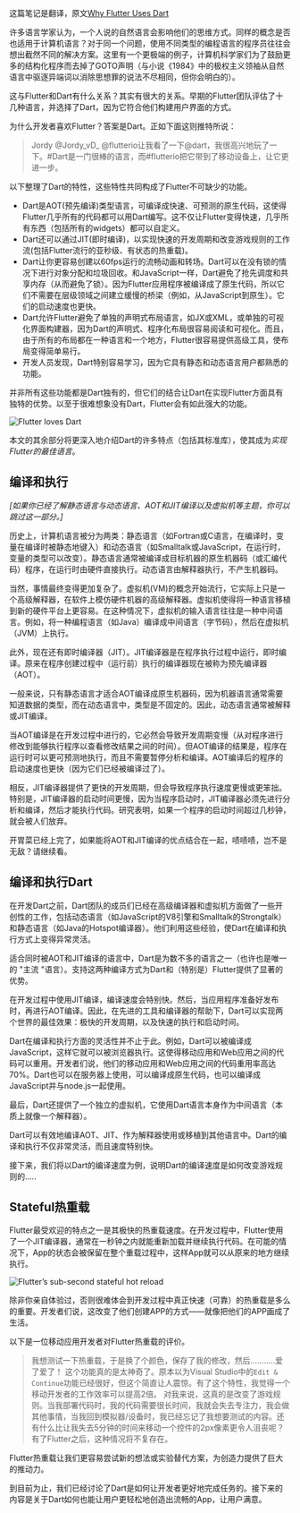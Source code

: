 这篇笔记是翻译，原文[Why Flutter Uses Dart](https://medium.com/hackernoon/why-flutter-uses-dart-dd635a054ebf)

许多语言学家认为，一个人说的自然语言会影响他们的思维方式。同样的概念是否也适用于计算机语言？对于同一个问题，使用不同类型的编程语言的程序员往往会想出截然不同的解决方案。这里有一个更极端的例子，计算机科学家们为了鼓励更多的结构化程序而去掉了GOTO声明（与小说《1984》中的极权主义领袖从自然语言中驱逐异端词以消除思想罪的说法不尽相同，但你会明白的）。

这与Flutter和Dart有什么关系？其实有很大的关系。早期的Flutter团队评估了十几种语言，并选择了Dart，因为它符合他们构建用户界面的方式。

为什么开发者喜欢Flutter？答案是Dart。正如下面这则推特所说：

>Jordy
>@Jordy_vD_
>@flutterio让我看了一下@dart，我很高兴地玩了一下。#Dart是一门很棒的语言，而#flutterio把它带到了移动设备上，让它更进一步。

以下整理了Dart的特性，这些特性共同构成了Flutter不可缺少的功能。

- Dart是AOT(预先编译)类型语言，可编译成快速、可预测的原生代码，这使得Flutter几乎所有的代码都可以用Dart编写。这不仅让Flutter变得快速，几乎所有东西（包括所有的widgets）都可以自定义。
- Dart还可以通过JIT(即时编译)，以实现快速的开发周期和改变游戏规则的工作流(包括Flutter流行的亚秒级、有状态的热重载)。
- Dart让你更容易创建以60fps运行的流畅动画和转场。Dart可以在没有锁的情况下进行对象分配和垃圾回收。和JavaScript一样，Dart避免了抢先调度和共享内存（从而避免了锁）。因为Flutter应用程序被编译成了原生代码，所以它们不需要在层级领域之间建立缓慢的桥梁（例如，从JavaScript到原生）。它们的启动速度也更快。
- Dart允许Flutter避免了单独的声明式布局语言，如JX或XML，或单独的可视化界面构建器，因为Dart的声明式、程序化布局很容易阅读和可视化。而且，由于所有的布局都在一种语言和一个地方，Flutter很容易提供高级工具，使布局变得简单易行。
- 开发人员发现，Dart特别容易学习，因为它具有静态和动态语言用户都熟悉的功能。

并非所有这些功能都是Dart独有的，但它们的结合让Dart在实现Flutter方面具有独特的优势。以至于很难想象没有Dart，Flutter会有如此强大的功能。

![Flutter loves Dart](https://miro.medium.com/max/1326/1*bAUFoOPQ3gcv7y4Kdz82tw.png)

本文的其余部分将更深入地介绍Dart的许多特点（包括其标准库），使其成为*实现Flutter的最佳语言*。

## 编译和执行

*[如果你已经了解静态语言与动态语言、AOT和JIT编译以及虚拟机等主题，你可以跳过这一部分。]*

历史上，计算机语言被分为两类：静态语言（如Fortran或C语言，在编译时，变量在编译时被静态地键入）和动态语言（如Smalltalk或JavaScript，在运行时，变量的类型可以改变）。静态语言通常被编译成目标机器的原生机器码（或汇编代码）程序，在运行时由硬件直接执行。动态语言由解释器执行，不产生机器码。

当然，事情最终变得更加复杂了。虚拟机(VM)的概念开始流行，它实际上只是一个高级解释器，在软件上模仿硬件机器的高级解释器。虚拟机使得将一种语言移植到新的硬件平台上更容易。在这种情况下，虚拟机的输入语言往往是一种中间语言。例如，将一种编程语言（如Java）编译成中间语言（字节码），然后在虚拟机（JVM）上执行。

此外，现在还有即时编译器（JIT）。JIT编译器是在程序执行过程中运行，即时编译。原来在程序创建过程中（运行前）执行的编译器现在被称为预先编译器（AOT）。

一般来说，只有静态语言才适合AOT编译成原生机器码，因为机器语言通常需要知道数据的类型，而在动态语言中，类型是不固定的。因此，动态语言通常被解释或JIT编译。

当AOT编译是在开发过程中进行的，它必然会导致开发周期变慢（从对程序进行修改到能够执行程序以查看修改结果之间的时间）。但AOT编译的结果是，程序在运行时可以更可预测地执行，而且不需要暂停分析和编译。AOT编译后的程序的启动速度也更快（因为它们已经被编译过了）。

相反，JIT编译器提供了更快的开发周期，但会导致程序执行速度更慢或更笨拙。特别是，JIT编译器的启动时间更慢，因为当程序启动时，JIT编译器必须先进行分析和编译，然后才能执行代码。研究表明，如果一个程序的启动时间超过几秒钟，就会被人们放弃。

开胃菜已经上完了，如果能将AOT和JIT编译的优点结合在一起，啧啧啧，岂不是无敌？请继续看。

## 编译和执行Dart

在开发Dart之前，Dart团队的成员们已经在高级编译器和虚拟机方面做了一些开创性的工作，包括动态语言（如JavaScript的V8引擎和Smalltalk的Strongtalk）和静态语言（如Java的Hotspot编译器）。他们利用这些经验，使Dart在编译和执行方式上变得异常灵活。

适合同时被AOT和JIT编译的语言中，Dart是为数不多的语言之一（也许也是唯一的 "主流 "语言）。支持这两种编译方式为Dart和（特别是）Flutter提供了显著的优势。

在开发过程中使用JIT编译，编译速度会特别快。然后，当应用程序准备好发布时，再进行AOT编译。因此，在先进的工具和编译器的帮助下，Dart可以实现两个世界的最佳效果：极快的开发周期，以及快速的执行和启动时间。

Dart在编译和执行方面的灵活性并不止于此。例如，Dart可以被编译成JavaScript，这样它就可以被浏览器执行。这使得移动应用和Web应用之间的代码可以重用。开发者们说，他们的移动应用和Web应用之间的代码重用率高达70%。Dart也可以在服务器上使用，可以编译成原生代码，也可以编译成JavaScript并与node.js一起使用。

最后，Dart还提供了一个独立的虚拟机，它使用Dart语言本身作为中间语言（本质上就像一个解释器）。

Dart可以有效地编译AOT、JIT、作为解释器使用或移植到其他语言中。Dart的编译和执行不仅非常灵活，而且速度特别快。

接下来，我们将以Dart的编译速度为例，说明Dart的编译速度是如何改变游戏规则的.....

## Stateful热重载

Flutter最受欢迎的特点之一是其极快的热重载速度。在开发过程中，Flutter使用了一个JIT编译器，通常在一秒钟之内就能重新加载并继续执行代码。在可能的情况下，App的状态会被保留在整个重载过程中，这样App就可以从原来的地方继续执行。

![Flutter’s sub-second stateful hot reload](https://miro.medium.com/max/1400/1*c1dM9uhkRj9_fpiDrLJmDw.gif)

除非你亲自体验过，否则很难体会到开发过程中真正快速（可靠）的热重载是多么的重要。开发者们说，这改变了他们创建APP的方式——就像把他们的APP画成了生活。

以下是一位移动应用开发者对Flutter热重载的评价。

>我想测试一下热重载，于是换了个颜色，保存了我的修改，然后...........爱了爱了！
>这个功能真的是太神奇了。原本以为Visual Studio中的``Edit & Continue``功能已经很好，但这个简直让人震惊。有了这个特性，我觉得一个移动开发者的工作效率可以提高2倍。
>对我来说，这真的是改变了游戏规则。当我部署代码时，我的代码需要很长时间，我就会失去专注力，我会做其他事情，当我回到模拟器/设备时，我已经忘记了我想要测试的内容。还有什么比让我失去5分钟的时间来移动一个控件的2px像素更令人沮丧呢？有了Flutter之后，这种情况将不复存在。

Flutter热重载让我们更容易尝试新的想法或实验替代方案，为创造力提供了巨大的推动力。

到目前为止，我们已经讨论了Dart是如何让开发者更好地完成任务的。接下来的内容是关于Dart如何也能让用户更轻松地创造出流畅的App，让用户满意。



